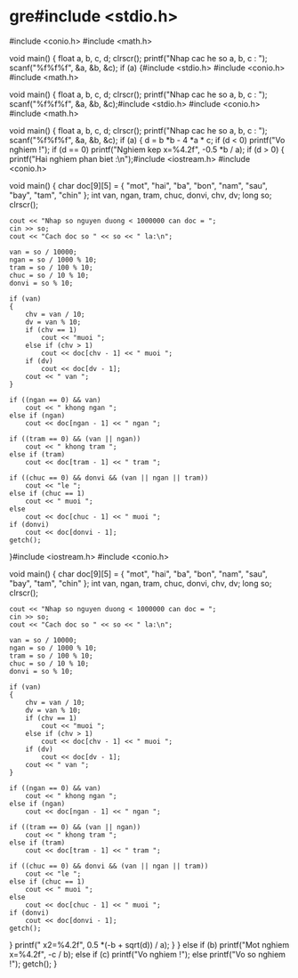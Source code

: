 # gre#include <stdio.h>
#include <conio.h>
#include <math.h>

void main()
{
	float a, b, c, d;
	clrscr();
	printf("Nhap cac he so a, b, c : ");
	scanf("%f%f%f", &a, &b, &c);
	if (a)
	{#include <stdio.h>
#include <conio.h>
#include <math.h>

void main()
{
	float a, b, c, d;
	clrscr();
	printf("Nhap cac he so a, b, c : ");
	scanf("%f%f%f", &a, &b, &c);#include <stdio.h>
#include <conio.h>
#include <math.h>

void main()
{
	float a, b, c, d;
	clrscr();
	printf("Nhap cac he so a, b, c : ");
	scanf("%f%f%f", &a, &b, &c);
	if (a)
	{
		d = b *b - 4 *a * c;
		if (d < 0) printf("Vo nghiem !");
		if (d == 0) printf("Nghiem kep x=%4.2f", -0.5 *b / a);
		if (d > 0)
		{
			printf("Hai nghiem phan biet :\n");#include <iostream.h>
#include <conio.h>

void main()
{
	char doc[9][5] = { "mot", "hai", "ba", "bon", "nam", "sau", "bay", "tam", "chin" };
	int van, ngan, tram, chuc, donvi, chv, dv;
	long so;
	clrscr();

	cout << "Nhap so nguyen duong < 1000000 can doc = ";
	cin >> so;
	cout << "Cach doc so " << so << " la:\n";

	van = so / 10000;
	ngan = so / 1000 % 10;
	tram = so / 100 % 10;
	chuc = so / 10 % 10;
	donvi = so % 10;

	if (van)
	{
		chv = van / 10;
		dv = van % 10;
		if (chv == 1)
			cout << "muoi ";
		else if (chv > 1)
			cout << doc[chv - 1] << " muoi ";
		if (dv)
			cout << doc[dv - 1];
		cout << " van ";
	}

	if ((ngan == 0) && van)
		cout << " khong ngan ";
	else if (ngan)
		cout << doc[ngan - 1] << " ngan ";

	if ((tram == 0) && (van || ngan))
		cout << " khong tram ";
	else if (tram)
		cout << doc[tram - 1] << " tram ";

	if ((chuc == 0) && donvi && (van || ngan || tram))
		cout << "le ";
	else if (chuc == 1)
		cout << " muoi ";
	else
		cout << doc[chuc - 1] << " muoi ";
	if (donvi)
		cout << doc[donvi - 1];
	getch();
}#include <iostream.h>
#include <conio.h>

void main()
{
	char doc[9][5] = { "mot", "hai", "ba", "bon", "nam", "sau", "bay", "tam", "chin" };
	int van, ngan, tram, chuc, donvi, chv, dv;
	long so;
	clrscr();

	cout << "Nhap so nguyen duong < 1000000 can doc = ";
	cin >> so;
	cout << "Cach doc so " << so << " la:\n";

	van = so / 10000;
	ngan = so / 1000 % 10;
	tram = so / 100 % 10;
	chuc = so / 10 % 10;
	donvi = so % 10;

	if (van)
	{
		chv = van / 10;
		dv = van % 10;
		if (chv == 1)
			cout << "muoi ";
		else if (chv > 1)
			cout << doc[chv - 1] << " muoi ";
		if (dv)
			cout << doc[dv - 1];
		cout << " van ";
	}

	if ((ngan == 0) && van)
		cout << " khong ngan ";
	else if (ngan)
		cout << doc[ngan - 1] << " ngan ";

	if ((tram == 0) && (van || ngan))
		cout << " khong tram ";
	else if (tram)
		cout << doc[tram - 1] << " tram ";

	if ((chuc == 0) && donvi && (van || ngan || tram))
		cout << "le ";
	else if (chuc == 1)
		cout << " muoi ";
	else
		cout << doc[chuc - 1] << " muoi ";
	if (donvi)
		cout << doc[donvi - 1];
	getch();
}
			printf(" x2=%4.2f", 0.5 *(-b + sqrt(d)) / a);
		}
	}
	else if (b) printf("Mot nghiem x=%4.2f", -c / b);
	else if (c) printf("Vo nghiem !");
	else printf("Vo so nghiem !");
	getch();
}
